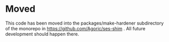 # Moved

This code has been moved into the packages/make-hardener subdirectory of the monorepo in https://github.com/Agoric/ses-shim . All future development should happen there.